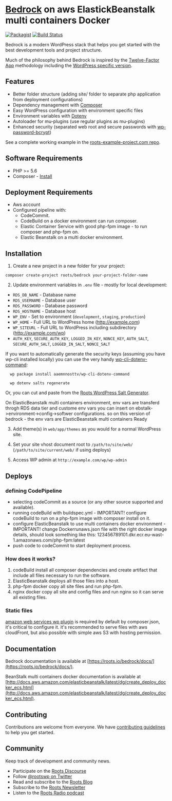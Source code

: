 # [Bedrock](https://roots.io/bedrock/) on aws ElastickBeanstalk multi containers Docker
[![Packagist](https://img.shields.io/packagist/v/roots/bedrock.svg?style=flat-square)](https://packagist.org/packages/roots/bedrock)
[![Build Status](https://img.shields.io/travis/roots/bedrock.svg?style=flat-square)](https://travis-ci.org/roots/bedrock)

Bedrock is a modern WordPress stack that helps you get started with the best development tools and project structure.

Much of the philosophy behind Bedrock is inspired by the [Twelve-Factor App](http://12factor.net/) methodology including the [WordPress specific version](https://roots.io/twelve-factor-wordpress/).

## Features

* Better folder structure (adding site/ folder to separate php application from deployment configurations)
* Dependency management with [Composer](http://getcomposer.org)
* Easy WordPress configuration with environment specific files
* Environment variables with [Dotenv](https://github.com/vlucas/phpdotenv)
* Autoloader for mu-plugins (use regular plugins as mu-plugins)
* Enhanced security (separated web root and secure passwords with [wp-password-bcrypt](https://github.com/roots/wp-password-bcrypt))


See a complete working example in the [roots-example-project.com repo](https://github.com/roots/roots-example-project.com).

## Software Requirements

* PHP >= 5.6
* Composer - [Install](https://getcomposer.org/doc/00-intro.md#installation-linux-unix-osx)

## Deployment Requirements

* Aws account
* Configured pipeline with:
  * CodeCommit.
  * CodeBuild on a docker environment can run composer.
  * Elastic Container Service with good php-fpm image - to run composer and php-fpm on.
  * Elastic Beanstalk on a multi docker environment.

## Installation

1. Create a new project in a new folder for your project:

  `composer create-project roots/bedrock your-project-folder-name`

2. Update environment variables in `.env`  file - mostly for local development:

  * `RDS_DB_NAME` - Database name
  * `RDS_USERNAME` - Database user
  * `RDS_PASSWORD` - Database password
  * `RDS_HOSTNAME` - Database host
  * `WP_ENV` - Set to environment (`development`, `staging`, `production`)
  * `WP_HOME` - Full URL to WordPress home (http://example.com)
  * `WP_SITEURL` - Full URL to WordPress including subdirectory (http://example.com/wp)
  * `AUTH_KEY`, `SECURE_AUTH_KEY`, `LOGGED_IN_KEY`, `NONCE_KEY`, `AUTH_SALT`, `SECURE_AUTH_SALT`, `LOGGED_IN_SALT`, `NONCE_SALT`

  If you want to automatically generate the security keys (assuming you have wp-cli installed locally) you can use the very handy [wp-cli-dotenv-command][wp-cli-dotenv]:

      wp package install aaemnnosttv/wp-cli-dotenv-command

      wp dotenv salts regenerate

  Or, you can cut and paste from the [Roots WordPress Salt Generator][roots-wp-salt].

  On ElasticBeanstalk multi containers environment, env vars are transferd throgh RDS data tier and custome env vars you can insert on ebstalk->environment->config->softwer configurations.
  so on this version of bedrock - the env vars are ElasticBeanstalk multi containers Ready

3. Add theme(s) in `web/app/themes` as you would for a normal WordPress site.

4. Set your site vhost document root to `/path/to/site/web/` (`/path/to/site/current/web/` if using deploys)

5. Access WP admin at `http://example.com/wp/wp-admin`

## Deploys

### defining CodePipeline

* selecting codeCommit as a source (or any other source supported and available).
* running codeBuild with buildspec.yml - IMPORTANT! configure codeBuild to run on a php-fpm image with composer install on it.
* configure ElasticBeanstalk to use multi containers docker environment - IMPORTANT! change Dockerrunaws.json file with the right docker image details, should look something like this: 123456789101.dkr.ecr.eu-wast-1.amazonaws.com/php-fpm:latest
* push code to codeCommit to start deployment process.

### How does it works?

1. codeBuild install all composer dependencies and create artifact that include all files necessary to run the software.
2. ElasticBeanstalk deploys all those files into a host.
3. php-fpm docker copy all site files and run php-fpm.
4. nginx docker copy all site and config files and run nginx so it can serve all existing files.

### Static files
[amazon web services wp plugin](https://wordpress.org/plugins/amazon-web-services/) is required by default by composer.json, it's critical to configure it.
it's recommended to serve files with aws cloudFront, but also possible with simple aws S3 with hosting permission.

## Documentation

Bedrock documentation is available at [https://roots.io/bedrock/docs/](https://roots.io/bedrock/docs/).

BeanStalk multi containers docker documentation is available at [http://docs.aws.amazon.com/elasticbeanstalk/latest/dg/create_deploy_docker_ecs.html](http://docs.aws.amazon.com/elasticbeanstalk/latest/dg/create_deploy_docker_ecs.html).

## Contributing

Contributions are welcome from everyone. We have [contributing guidelines](https://github.com/roots/guidelines/blob/master/CONTRIBUTING.md) to help you get started.

## Community

Keep track of development and community news.

* Participate on the [Roots Discourse](https://discourse.roots.io/)
* Follow [@rootswp on Twitter](https://twitter.com/rootswp)
* Read and subscribe to the [Roots Blog](https://roots.io/blog/)
* Subscribe to the [Roots Newsletter](https://roots.io/subscribe/)
* Listen to the [Roots Radio podcast](https://roots.io/podcast/)

[roots-wp-salt]:https://roots.io/salts.html
[wp-cli-dotenv]:https://github.com/aaemnnosttv/wp-cli-dotenv-command
